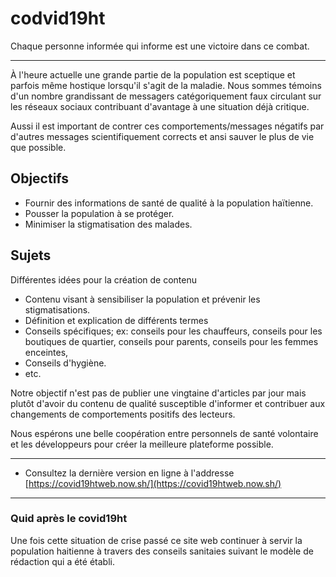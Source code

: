 # codvid19ht
Chaque personne informée qui informe est une victoire dans ce combat.

---

À l'heure actuelle une grande partie de la population est sceptique et parfois même hostique lorsqu'il s'agit de la maladie. Nous sommes témoins d'un nombre grandissant de messagers catégoriquement faux circulant sur les réseaux sociaux contribuant d'avantage à une situation déjà critique.


Aussi il est important de contrer ces comportements/messages négatifs par d'autres messages scientifiquement corrects et ansi sauver le plus de vie que possible. 



## Objectifs

- Fournir des informations de santé de qualité à la population haïtienne.
- Pousser la population à se protéger.
- Minimiser la stigmatisation des malades.


## Sujets 

Différentes idées pour la création de contenu

- Contenu visant à sensibiliser la population et prévenir les stigmatisations. 
- Définition et explication de différents termes
- Conseils spécifiques; ex: conseils pour les chauffeurs, conseils pour les boutiques de quartier, conseils pour parents, conseils pour les femmes enceintes,
- Conseils d'hygiène.
- etc. 

Notre objectif n'est pas de publier une vingtaine d'articles par jour mais plutôt d'avoir du contenu de qualité susceptible d'informer et contribuer aux changements de comportements positifs des lecteurs.


Nous espérons une belle coopération entre personnels de santé volontaire et les développeurs pour créer la meilleure plateforme possible.




---


- Consultez la dernière version en ligne à l'addresse [https://covid19htweb.now.sh/](https://covid19htweb.now.sh/)


---

### Quid après le covid19ht

Une fois cette situation de crise passé ce site web continuer à servir la population haitienne à travers des conseils sanitaies suivant le modèle de rédaction qui a été établi.

